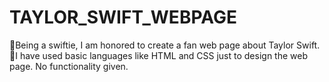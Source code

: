 # TAYLOR_SWIFT_WEBPAGE
🙌Being a swiftie, I am honored to create a fan web page about Taylor Swift.
🙌I have used basic languages like HTML and CSS just to design the web page. No functionality given.

